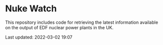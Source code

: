 # Nuke Watch

This repository includes code for retrieving the latest information available on the output of EDF nuclear power plants in the UK.

Last updated: 2022-03-02 19:07